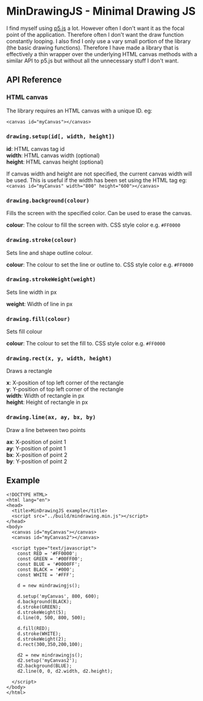 MinDrawingJS - Minimal Drawing JS
=================================

I find myself using [p5.js](https://p5js.org/) a lot. However often I don't want it as the focal point of the application. Therefore often I don't want the draw function constantly looping. I also find I only use a vary small portion of the library (the basic drawing functions). Therefore I have made a library that is effectively a thin wrapper over the underlying HTML canvas methods with a similar API to p5.js but without all the unnecessary stuff I don't want.


API Reference
-------------

### HTML canvas
The library requires an HTML canvas with a unique ID. eg:

`<canvas id="myCanvas"></canvas>`

### `drawing.setup(id[, width, height])`

**id**: HTML canvas tag id  
**width**: HTML canvas width (optional)  
**height**: HTML canvas height (optional)  

If canvas width and height are not specified, the current canvas width will be used. This is useful if the width has been set using the HTML tag eg:  
`<canvas id="myCanvas" width="800" height="600"></canvas>`

### `drawing.background(colour)`
Fills the screen with the specified color. Can be used to erase the canvas.

**colour**: The colour to fill the screen with. CSS style color e.g. `#FF0000`

### `drawing.stroke(colour)`
Sets line and shape outline colour.

**colour**: The colour to set the line or outline to. CSS style color e.g. `#FF0000`

### `drawing.strokeWeight(weight)`
Sets line width in px

**weight**: Width of line in px

### `drawing.fill(colour)`
Sets fill colour

**colour**: The colour to set the fill to. CSS style color e.g. `#FF0000`

### `drawing.rect(x, y, width, height)`
Draws a rectangle

**x**: X-position of top left corner of the rectangle  
**y**: Y-position of top left corner of the rectangle  
**width**: Width of rectangle in px  
**height**: Height of rectangle in px  

### `drawing.line(ax, ay, bx, by)`
Draw a line between two points

**ax**: X-position of point 1  
**ay**: Y-position of point 1  
**bx**: X-position of point 2  
**by**: Y-position of point 2  

Example
-------

```
<!DOCTYPE HTML>
<html lang="en">
<head>
  <title>MinDrawingJS example</title>
  <script src="../build/mindrawing.min.js"></script>
</head>
<body>
  <canvas id="myCanvas"></canvas>
  <canvas id="myCanvas2"></canvas>

  <script type="text/javascript">
    const RED = '#FF0000';
    const GREEN = '#00FF00';
    const BLUE = '#0000FF';
    const BLACK = '#000';
    const WHITE = '#FFF';

    d = new mindrawingjs();

    d.setup('myCanvas', 800, 600);
    d.background(BLACK);
    d.stroke(GREEN);
    d.strokeWeight(5);
    d.line(0, 500, 800, 500);

    d.fill(RED);
    d.stroke(WHITE);
    d.strokeWeight(2);
    d.rect(300,350,200,100);

    d2 = new mindrawingjs();
    d2.setup('myCanvas2');
    d2.background(BLUE);
    d2.line(0, 0, d2.width, d2.height);

  </script>
</body>
</html>
```
